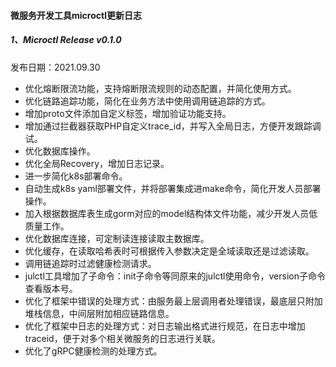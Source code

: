 #### 微服务开发工具microctl更新日志

##### 1、Microctl Release v0.1.0

发布日期：2021.09.30

- 优化熔断限流功能，支持熔断限流规则的动态配置，并简化使用方式。
- 优化链路追踪功能，简化在业务方法中使用调用链追踪的方式。
- 增加proto文件添加自定义标签，增加验证功能支持。
- 增加通过拦截器获取PHP自定义trace_id，并写入全局日志，方便开发跟踪调试。
- 优化数据库操作。
- 优化全局Recovery，增加日志记录。
- 进一步简化k8s部署命令。
- 自动生成k8s yaml部署文件，并将部署集成进make命令，简化开发人员部署操作。
- 加入根据数据库表生成gorm对应的model结构体文件功能，减少开发人员低质量工作。
- 优化数据库连接，可定制读连接读取主数据库。
- 优化缓存，在读取哈希表时可根据传入参数决定是全域读取还是过滤读取。
- 调用链追踪时过滤健康检测请求。
- julctl工具增加了子命令：init子命令等同原来的julctl使用命令，version子命令查看版本号。
- 优化了框架中错误的处理方式：由服务最上层调用者处理错误，最底层只附加堆栈信息，中间层附加相应链路信息。
- 优化了框架中日志的处理方式：对日志输出格式进行规范，在日志中增加traceid，便于对多个相关微服务的日志进行关联。
- 优化了gRPC健康检测的处理方式。